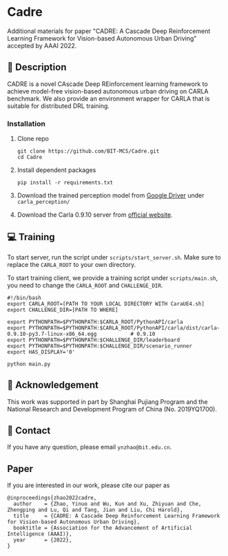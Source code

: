 # Cadre
Additional materials for paper "CADRE: A Cascade Deep Reinforcement Learning Framework for Vision-based Autonomous Urban Driving" accepted by AAAI 2022.

## :page_facing_up: Description
CADRE is a novel CAscade Deep REinforcement learning framework to achieve model-free vision-based autonomous urban driving on CARLA benchmark. We also provide an environment wrapper for CARLA that is suitable for distributed DRL training.

### Installation
1. Clone repo
    ```
    git clone https://github.com/BIT-MCS/Cadre.git
    cd Cadre
    ```
2. Install dependent packages
    ```
    pip install -r requirements.txt
    ```
3. Download the trained perception model from [Google Driver](https://drive.google.com/drive/folders/1W00ZJ_807QcSgbQrEgCmiQznIbdlnVjX?usp=sharing) under `carla_perception/`

4. Download the Carla 0.9.10 server from [official website](https://carla.readthedocs.io/en/0.9.10/start_quickstart/). 
## :computer: Training

To start server, run the script under `scripts/start_server.sh`. Make sure to replace the `CARLA_ROOT` to your own directory.

To start training client, we provide a training script under `scripts/main.sh`, you need to change the `CARLA_ROOT` and `CHALLENGE_DIR`.

```
#!/bin/bash
export CARLA_ROOT=[PATH TO YOUR LOCAL DIRECTORY WITH CaraUE4.sh]
export CHALLENGE_DIR=[PATH TO WHERE]

export PYTHONPATH=$PYTHONPATH:$CARLA_ROOT/PythonAPI/carla
export PYTHONPATH=$PYTHONPATH:$CARLA_ROOT/PythonAPI/carla/dist/carla-0.9.10-py3.7-linux-x86_64.egg           # 0.9.10
export PYTHONPATH=$PYTHONPATH:$CHALLENGE_DIR/leaderboard
export PYTHONPATH=$PYTHONPATH:$CHALLENGE_DIR/scenario_runner
export HAS_DISPLAY='0'

python main.py
```
## :scroll: Acknowledgement
This work was supported in part by Shanghai Pujiang Program and the National Research and Development Program of China (No.
2019YQ1700).

## :e-mail: Contact

If you have any question, please email `ynzhao@bit.edu.cn`.

## Paper
If you are interested in our work, please cite our paper as

```
@inproceedings{zhao2022cadre,
  author    = {Zhao, Yinuo and Wu, Kun and Xu, Zhiyuan and Che, Zhengping and Lu, Qi and Tang, Jian and Liu, Chi Harold},
  title     = {CADRE: A Cascade Deep Reinforcement Learning Framework for Vision-based Autonomous Urban Driving},
  booktitle = {Association for the Advancement of Artificial Intelligence (AAAI)},
  year      = {2022},
}
```

